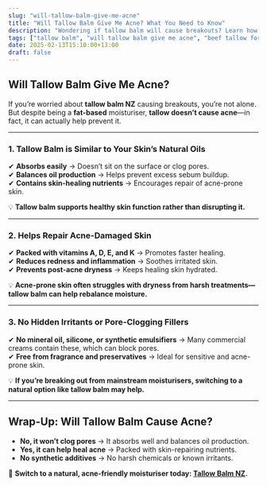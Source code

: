 ```yaml
---
slug: "will-tallow-balm-give-me-acne"
title: "Will Tallow Balm Give Me Acne? What You Need to Know"
description: "Wondering if tallow balm will cause breakouts? Learn how it affects acne-prone skin and whether it’s a safe moisturiser for your face."
tags: ["tallow balm", "will tallow balm give me acne", "beef tallow for skin NZ"]
date: 2025-02-13T15:10:00+13:00
draft: false
---
```


## Will Tallow Balm Give Me Acne?  

If you’re worried about **tallow balm NZ** causing breakouts, you’re not alone. But despite being a **fat-based** moisturiser, **tallow doesn’t cause acne**—in fact, it can actually help prevent it.  

---

### **1. Tallow Balm is Similar to Your Skin’s Natural Oils**  

✔ **Absorbs easily** → Doesn’t sit on the surface or clog pores.  
✔ **Balances oil production** → Helps prevent excess sebum buildup.  
✔ **Contains skin-healing nutrients** → Encourages repair of acne-prone skin.  

💡 **Tallow balm supports healthy skin function rather than disrupting it.**  

---

### **2. Helps Repair Acne-Damaged Skin**  

✔ **Packed with vitamins A, D, E, and K** → Promotes faster healing.  
✔ **Reduces redness and inflammation** → Soothes irritated skin.  
✔ **Prevents post-acne dryness** → Keeps healing skin hydrated.  

💡 **Acne-prone skin often struggles with dryness from harsh treatments—tallow balm can help rebalance moisture.**  

---

### **3. No Hidden Irritants or Pore-Clogging Fillers**  

✔ **No mineral oil, silicone, or synthetic emulsifiers** → Many commercial creams contain these, which can block pores.  
✔ **Free from fragrance and preservatives** → Ideal for sensitive and acne-prone skin.  

💡 **If you’re breaking out from mainstream moisturisers, switching to a natural option like tallow balm may help.**  

---

## **Wrap-Up: Will Tallow Balm Cause Acne?**  

- **No, it won’t clog pores** → It absorbs well and balances oil production.  
- **Yes, it can help heal acne** → Packed with skin-repairing nutrients.  
- **No synthetic additives** → No harsh chemicals or known irritants.  

🔗 **Switch to a natural, acne-friendly moisturiser today: [Tallow Balm NZ](https://primalpantry.co.nz/shop/products/tallow-skin/).**
